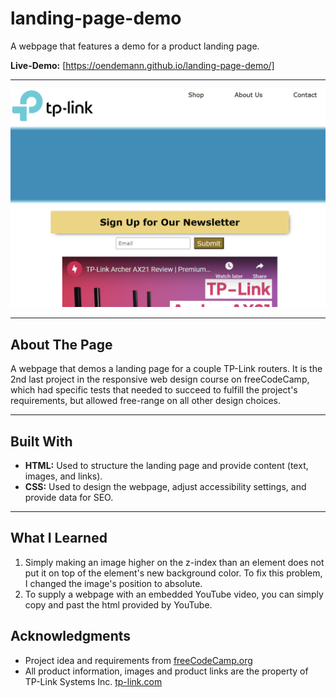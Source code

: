 # landing-page-demo

A webpage that features a demo for a product landing page.

**Live-Demo:** [https://oendemann.github.io/landing-page-demo/]

---

![landing-page-demo screenshot](image.png)

---

## About The Page

A webpage that demos a landing page for a couple TP-Link routers. It is the 2nd last project in the responsive web design course on freeCodeCamp, which had specific tests that needed to succeed to fulfill the project's requirements, but allowed free-range on all other design choices.

---

## Built With

* **HTML:** Used to structure the landing page and provide content (text, images, and links).
* **CSS:** Used to design the webpage, adjust accessibility settings, and provide data for SEO.

---

## What I Learned

1. Simply making an image higher on the z-index than an element does not put it on top of the element's new background color. To fix this problem, I changed the image's position to absolute.
2. To supply a webpage with an embedded YouTube video, you can simply copy and past the html provided by YouTube.

## Acknowledgments

* Project idea and requirements from [freeCodeCamp.org](https://www.freecodecamp.org/)
* All product information, images and product links are the property of TP-Link Systems Inc. [tp-link.com](https://www.tp-link.com/us/)